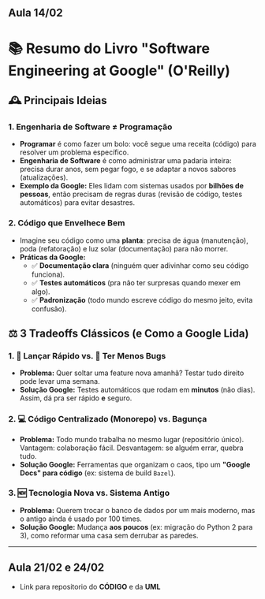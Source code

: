## **Aula 14/02**

# 📚 Resumo do Livro "Software Engineering at Google" (O'Reilly) 

## 🕰️ **Principais Ideias**

### 1. **Engenharia de Software ≠ Programação**
   - **Programar** é como fazer um bolo: você segue uma receita (código) para resolver um problema específico.  
   - **Engenharia de Software** é como administrar uma padaria inteira: precisa durar anos, sem pegar fogo, e se adaptar a novos sabores (atualizações).  
   - **Exemplo da Google:** Eles lidam com sistemas usados por **bilhões de pessoas**, então precisam de regras duras (revisão de código, testes automáticos) para evitar desastres.

### 2. **Código que Envelhece Bem**  
   - Imagine seu código como uma **planta**: precisa de água (manutenção), poda (refatoração) e luz solar (documentação) para não morrer.  
   - **Práticas da Google:**  
     - ✅ **Documentação clara** (ninguém quer adivinhar como seu código funciona).  
     - ✅ **Testes automáticos** (pra não ter surpresas quando mexer em algo).  
     - ✅ **Padronização** (todo mundo escreve código do mesmo jeito, evita confusão).

## ⚖️ **3 Tradeoffs Clássicos (e Como a Google Lida)**

### 1. **🚀 Lançar Rápido vs. 🐛 Ter Menos Bugs**
   - **Problema:** Quer soltar uma feature nova amanhã? Testar tudo direito pode levar uma semana.  
   - **Solução Google:** Testes automáticos que rodam em **minutos** (não dias). Assim, dá pra ser rápido **e** seguro.

### 2. 💻 **Código Centralizado (Monorepo) vs. Bagunça**
   - **Problema:** Todo mundo trabalha no mesmo lugar (repositório único). Vantagem: colaboração fácil. Desvantagem: se alguém errar, quebra tudo.  
   - **Solução Google:** Ferramentas que organizam o caos, tipo um **"Google Docs" para código** (ex: sistema de build `Bazel`).

### 3. 🆕 **Tecnologia Nova vs. Sistema Antigo**
   - **Problema:** Querem trocar o banco de dados por um mais moderno, mas o antigo ainda é usado por 100 times.  
   - **Solução Google:** Mudança **aos poucos** (ex: migração do Python 2 para 3), como reformar uma casa sem derrubar as paredes.

     
---
## **Aula 21/02 e 24/02** 

- Link para repositorio do <a href="" style="text-decoration:none">**CÓDIGO**</a> e da <a href="" style="text-decoration:none">**UML**</a>
